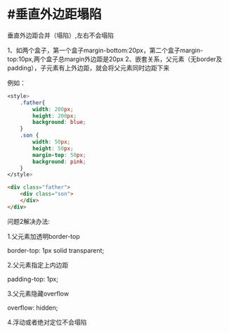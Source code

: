 #  #垂直外边距塌陷

垂直外边距合并（塌陷）,左右不会塌陷

1、如两个盒子，第一个盒子margin-bottom:20px，第二个盒子margin-top:10px,两个盒子总margin外边距是20px
2、嵌套关系，父元素（无border及padding），子元素有上外边距，就会将父元素同时边距下来


例如：
```css
<style>
    .father{
        width: 200px;
        height: 200px;
        background: blue;
    }
    .son {
        width: 50px;
        height: 50px;
        margin-top: 50px;
        background: pink;
    }
</style>
```
```html
<div class="father">
    <div class="son">
    </div>
</div>
````

问题2解决办法:

1.父元素加透明border-top

border-top: 1px solid transparent;

2.父元素指定上内边距

padding-top: 1px;

3.父元素隐藏overflow

overflow: hidden;

4.浮动或者绝对定位不会塌陷
